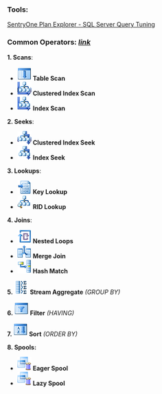 ### Tools:
[SentryOne Plan Explorer - SQL Server Query Tuning](https://www.sentryone.com/plan-explorer)

### Common Operators: [*link*](https://docs.microsoft.com/en-us/sql/relational-databases/showplan-logical-and-physical-operators-reference)

**1. Scans**:
- ![alt text](imgs/table-scan-32x.gif) **Table Scan**
- ![alt text](imgs/clustered-index-scan-32x.gif) **Clustered Index Scan** 
- ![alt text](imgs/nonclustered-index-scan-32x.gif) **Index Scan** 

**2. Seeks**:
- ![alt text](imgs/clustered-index-seek-32x.gif) **Clustered Index Seek** 
- ![alt text](imgs/index-seek-32x.gif) **Index Seek** 

**3. Lookups**:
- ![alt text](imgs/bookmark-lookup-32x.gif) **Key Lookup** 
- ![alt text](imgs/rid-nonclust-locate-32x.gif) **RID Lookup** 

**4. Joins**:
- ![alt text](imgs/nested-loops-32x.gif) **Nested Loops** 
- ![alt text](imgs/merge-join-32x.gif) **Merge Join** 
- ![alt text](imgs/hash-match-32x.gif) **Hash Match** 

**5.** ![alt text](imgs/stream-aggregate-32x.gif) **Stream Aggregate** *(GROUP BY)*

**6.** ![alt text](imgs/filter-32x.gif) **Filter** *(HAVING)*

**7.** ![alt text](imgs/sort-32x.gif) **Sort** *(ORDER BY)*

**8. Spools:**
- ![alt text](imgs/spool-32x.gif) **Eager Spool**
- ![alt text](imgs/spool-32x.gif) **Lazy Spool**
